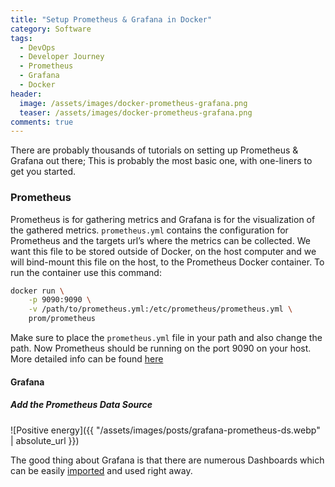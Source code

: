 ```yaml
---
title: "Setup Prometheus & Grafana in Docker"
category: Software
tags: 
  - DevOps
  - Developer Journey
  - Prometheus
  - Grafana
  - Docker
header:
  image: /assets/images/docker-prometheus-grafana.png
  teaser: /assets/images/docker-prometheus-grafana.png
comments: true
---
```


There are probably thousands of tutorials on setting up Prometheus & Grafana out there; This is probably the most basic one, with one-liners to get you started.

### Prometheus
Prometheus is for gathering metrics and Grafana is for the visualization of the gathered metrics.
`prometheus.yml` contains the configuration for Prometheus and the targets url’s where the metrics can be collected. We want this file to be stored outside of Docker, on the host computer and we will bind-mount this file on the host, to the Prometheus Docker container.
To run the container use this command:

```bash
docker run \
    -p 9090:9090 \
    -v /path/to/prometheus.yml:/etc/prometheus/prometheus.yml \
    prom/prometheus

```

Make sure to place the `prometheus.yml` file in your path and also change the path. Now Prometheus should be running on the port 9090 on your host.
More detailed info can be found [here](https://prometheus.io/docs/prometheus/latest/installation/)

#### Grafana

##### Add the Prometheus Data Source

![Positive energy]({{ "/assets/images/posts/grafana-prometheus-ds.webp" | absolute_url }})

The good thing about Grafana is that there are numerous Dashboards which can be easily [imported](https://grafana.com/docs/grafana/latest/dashboards/build-dashboards/import-dashboards/) and used right away.